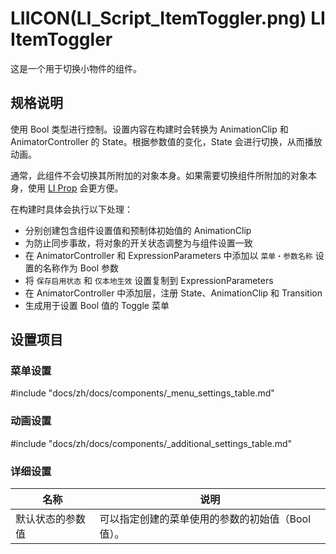 # LIICON(LI_Script_ItemToggler.png) LI ItemToggler

这是一个用于切换小物件的组件。

## 规格说明

使用 Bool 类型进行控制。设置内容在构建时会转换为 AnimationClip 和 AnimatorController 的 State。根据参数值的变化，State 会进行切换，从而播放动画。

通常，此组件不会切换其所附加的对象本身。如果需要切换组件所附加的对象本身，使用 [LI Prop](prop) 会更方便。

在构建时具体会执行以下处理：

- 分别创建包含组件设置值和预制体初始值的 AnimationClip
- 为防止同步事故，将对象的开关状态调整为与组件设置一致
- 在 AnimatorController 和 ExpressionParameters 中添加以 `菜单・参数名称` 设置的名称作为 Bool 参数
- 将 `保存启用状态` 和 `仅本地生效` 设置复制到 ExpressionParameters
- 在 AnimatorController 中添加层，注册 State、AnimationClip 和 Transition
- 生成用于设置 Bool 值的 Toggle 菜单

## 设置项目

### 菜单设置

#include "docs/zh/docs/components/_menu_settings_table.md"

### 动画设置

#include "docs/zh/docs/components/_additional_settings_table.md"

### 详细设置

|名称|说明|
|-|-|
|默认状态的参数值|可以指定创建的菜单使用的参数的初始值（Bool 值）。| 